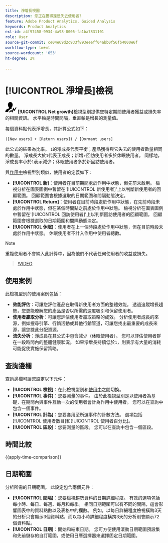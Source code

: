 ```yaml
---
title: 淨增長視圖
description: 您正在獲得還是失去使用者?
feature: Adobe Product Analytics, Guided Analysis
keywords: Product Analytics
exl-id: a4f97458-9934-4a98-8005-fa1ba7831101
role: User
source-git-commit: ce04e69d2c933f893eeeff04abb0f56fb4000e6f
workflow-type: tm+mt
source-wordcount: '653'
ht-degree: 2%

---
```


# [!UICONTROL 淨增長]檢視

![NetGrowth](/help/assets/icons/NetGrowth.svg) **[!UICONTROL Net growth]**&#x200B;檢視型別提供您特定期間使用者獲益或損失率的相關資訊。 水平軸是時間間隔，垂直軸是增長的測量值。

每個資料點代表淨增長，其計算公式如下：

`([New users] + [Return users]) / [Dormant users]`

此公式的結果為比率。 `1`的淨成長代表平衡；產品獲得與它失去的使用者數量相同的數量。 淨成長大於`1`代表正成長；新增+回訪使用者多於休眠使用者。 同樣地，淨成長率小於`1`表示減少；休眠使用者多於新回訪使用者。

與[作用中](active-growth.md)檢視型別類似，使用者的定義如下：

* **[!UICONTROL 新]**：使用者在目前期間處於作用中狀態，但先前未啟用。 檢視分析在圖表圖例中暫留在&#39;[!UICONTROL 新使用者]&#39;上以判斷新使用者的回顧範圍。 回顧範圍會根據選取的日期範圍和間隔動態決定。
* **[!UICONTROL Return]**：使用者在目前時段處於作用中狀態，在先前時段未處於作用中狀態，但在某個時間點之前處於作用中狀態。 檢視分析在圖表圖例中暫留在&#39;[!UICONTROL 回訪使用者]&#39;上以判斷回訪使用者的回顧範圍。 回顧範圍會根據選取的日期範圍和間隔動態決定。
* **[!UICONTROL 休眠]**：使用者在上一個時段處於作用中狀態，但在目前時段未處於作用中狀態。 休眠使用者不計入作用中使用者總數。

>[!NOTE]
>
>重複使用者不會納入此計算中，因為他們不代表任何使用者的收益或損失。

>[!VIDEO](https://video.tv.adobe.com/v/3421664/?learn=on)

## 使用案例

此檢視型別的使用案例包括：

* **效能評估**：可讓您評估產品在取得新使用者方面的整體效能。 透過追蹤增長趨勢，您更能瞭解您的產品是否以所需的速度吸引和保留使用者。
* **使用者贏取分析**：可讓您評估使用者贏取策略的成效。 分析使用者成長的來源，例如搜尋引擎、行銷活動或其他行銷管道，可讓您找出最重要的成長來源，讓您據此分配資源。
* **流失分析**：淨成長在其公式中包含減少（休眠使用者）。 您可以評估使用者群在一段時間內的整體健康狀況。 如果淨增長持續低於`1`，則表示有大量的消耗可能促使實施保留策略。

## 查詢邊欄

查詢邊欄可讓您設定以下元件：

* **[!UICONTROL 檢視]**：在此檢視型別和[使用中](active-growth.md)之間切換。
* **[!UICONTROL 事件]**：您要測量的事件。 由於此檢視型別是以使用者為基礎，在期間內與事件互動一次的使用者會計為作用中使用者。 您可以在查詢中包含一個事件。
* **[!UICONTROL 計為]**：您要套用至所選事件的計數方法。 選項包括[!UICONTROL 使用者數目]和[!UICONTROL 使用者百分比]。
* **[!UICONTROL 區段]**：您要測量的區段。 您可以在查詢中包含一個區段。

## 時間比較

{{apply-time-comparison}}

## 日期範圍

分析所需的日期範圍。 此設定包含兩個元件：

* **[!UICONTROL 間隔]**：您要檢視趨勢資料的日期詳細程度。 有效的選項包括每小時、每日、每週、每月和每季。 相同日期範圍可以有不同的間隔，這會影響圖表中的資料點數以及表格中的欄數。 例如，以每日詳細程度檢視橫跨3天的分析只會顯示3個資料點，而以每小時詳細程度橫跨3天的分析則會顯示72個資料點。
* **[!UICONTROL 日期]**：開始和結束日期。 您可方便使用滾動日期範圍預設集和先前儲存的自訂範圍，或使用日曆選擇器來選擇固定日期範圍。
